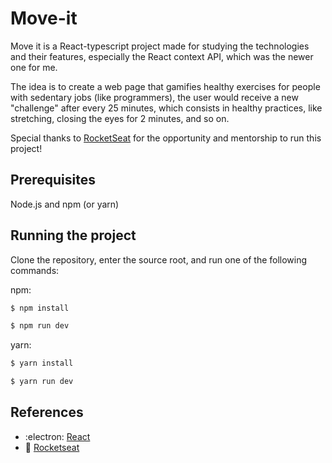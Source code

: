 # Move-it

Move it is a React-typescript project made for studying the technologies and their features, especially the React context API, which was the newer one for me.

The idea is to create a web page that gamifies healthy exercises for people with sedentary jobs (like programmers), the user would receive a new "challenge" after every 25 minutes, which consists in healthy practices, like stretching, closing the eyes for 2 minutes, and so on.

Special thanks to [RocketSeat](https://rocketseat.com.br/) for the opportunity and mentorship to run this project!

## Prerequisites

Node.js and npm (or yarn)

## Running the project

Clone the repository, enter the source root, and run one of the following commands:

npm:

```zsh
$ npm install

$ npm run dev 
```

yarn:

```zsh
$ yarn install

$ yarn run dev
```

## References
- :electron: [React](https://reactjs.org/)
- :rocket: [Rocketseat](https://rocketseat.com.br/)
